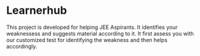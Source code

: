 # Learnerhub
This project is developed for helping JEE Aspirants. It identifies your weaknessess and suggests material according to it. It first assess you with our customized test for identifying the weakness and then helps accordingly.
